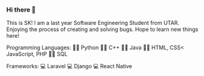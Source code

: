 ### Hi there 👋

<!--
**cshukei/cshukei** is a ✨ _special_ ✨ repository because its `README.md` (this file) appears on your GitHub profile.

Here are some ideas to get you started:

- 🔭 I’m currently working on ...
- 🌱 I’m currently learning ...
- 👯 I’m looking to collaborate on ...
- 🤔 I’m looking for help with ...
- 💬 Ask me about ...
- 📫 How to reach me: ...
- 😄 Pronouns: ...
- ⚡ Fun fact: ...
-->

This is SK! I am a last year Software Engineering Student from UTAR. Enjoying the process of creating and solving bugs. Hope to learn new things here!

Programming Languages:
👩‍💻 Python
👩‍💻 C++
👩‍💻 Java
👩‍💻 HTML, CSS< JavaScript, PHP
👩‍💻 SQL

Frameworks:
💻 Laravel
💻 Django
💻 React Native
